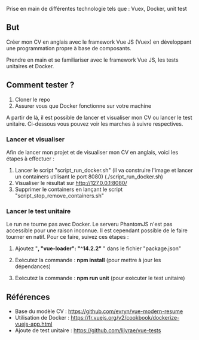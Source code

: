 Prise en main de différentes technologie tels que : Vuex, Docker, unit test

## But

Créer mon CV en anglais avec le framework Vue JS (Vuex) en développant une programmation propre à base de composants.

Prendre en main et se familiariser avec le framework Vue JS, les tests unitaires et Docker.

## Comment tester ?

1. Cloner le repo 
2. Assurer vous que Docker fonctionne sur votre machine

A partir de là, il est possible de lancer et visualiser mon CV ou lancer le test unitaire. Ci-dessous vous pouvez voir les marches à suivre respectives.

### Lancer et visualiser 

Afin de lancer mon projet et de visualiser mon CV en anglais, voici les étapes  à effectuer :

1. Lancer le script "script_run_docker.sh" (il va construire l'image et lancer un containers utilisant le port 8080) (./script_run_docker.sh)
2. Visualiser le résultat sur http://127.0.0.1:8080/
3. Supprimer le containers en lançant le script "script_stop_remove_containers.sh"

### Lancer le test unitaire

Le run ne tourne pas avec Docker. Le serveru PhantomJS n'est pas accessible pour une raison inconnue. Il est cependant possible de le faire tourner en natif. Pour ce faire, suivez ces étapes :

1. Ajoutez "**,
   	"vue-loader": "^14.2.2"** " dans le fichier "package.json"

2. Exécutez la commande : **npm install**        (pour mettre à jour les dépendances)

3. Exécutez la commande : **npm run unit**    (pour exécuter le test unitaire)

   

## Références

- Base du modèle CV 		: https://github.com/evryn/vue-modern-resume
- Utilisation de Docker 	: https://fr.vuejs.org/v2/cookbook/dockerize-vuejs-app.html
- Ajoute de test unitaire : https://github.com/lilyrae/vue-tests



